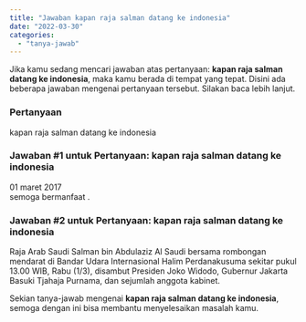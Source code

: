 ```yaml
---
title: "Jawaban kapan raja salman datang ke indonesia"
date: "2022-03-30"
categories: 
  - "tanya-jawab"
---
```


Jika kamu sedang mencari jawaban atas pertanyaan: **kapan raja salman datang ke indonesia**, maka kamu berada di tempat yang tepat. Disini ada beberapa jawaban mengenai pertanyaan tersebut. Silakan baca lebih lanjut.

### Pertanyaan

kapan raja salman datang ke indonesia

### Jawaban #1 untuk Pertanyaan: kapan raja salman datang ke indonesia

01 maret 2017  
semoga bermanfaat .

### Jawaban #2 untuk Pertanyaan: kapan raja salman datang ke indonesia

Raja Arab Saudi Salman bin Abdulaziz Al Saudi bersama rombongan mendarat di Bandar Udara Internasional Halim Perdanakusuma sekitar pukul 13.00 WIB, Rabu (1/3), disambut Presiden Joko Widodo, Gubernur Jakarta Basuki Tjahaja Purnama, dan sejumlah anggota kabinet.

Sekian tanya-jawab mengenai **kapan raja salman datang ke indonesia**, semoga dengan ini bisa membantu menyelesaikan masalah kamu.
